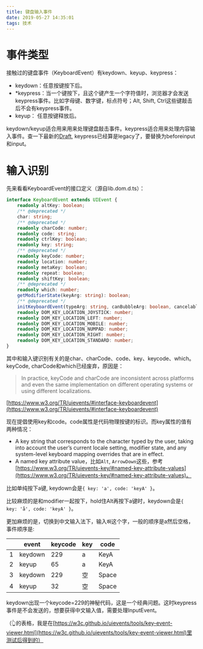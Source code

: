 ```yaml
---
title: 键盘输入事件
date: 2019-05-27 14:35:01
tags: 技术
---
```

# 事件类型
接触过的键盘事件（KeyboardEvent）有keydown、keyup、keypress：
- keydown：任意按键按下后。
- *keypress：当一个键按下，且这个键产生一个字符值时，浏览器才会发送keypress事件。比如字母键、数字键，标点符号；Alt, Shift, Ctrl这些键敲击后不会有keypress事件。
- keyup： 任意按键释放后。

keydown/keyup适合用来用来处理键盘敲击事件。keypress适合用来处理内容输入事件。查一下最新的[Draft](https://w3c.github.io/uievents/#legacy-keyboardevent-events), keypress已经算是legacy了，要替换为beforeinput和input。
# 输入识别
先来看看KeyboardEvent的接口定义（源自lib.dom.d.ts）：
```ts
interface KeyboardEvent extends UIEvent {
    readonly altKey: boolean;
    /** @deprecated */
    char: string;
    /** @deprecated */
    readonly charCode: number;
    readonly code: string;
    readonly ctrlKey: boolean;
    readonly key: string;
    /** @deprecated */
    readonly keyCode: number;
    readonly location: number;
    readonly metaKey: boolean;
    readonly repeat: boolean;
    readonly shiftKey: boolean;
    /** @deprecated */
    readonly which: number;
    getModifierState(keyArg: string): boolean;
    /** @deprecated */
    initKeyboardEvent(typeArg: string, canBubbleArg: boolean, cancelableArg: boolean, viewArg: Window, keyArg: string, locationArg: number, modifiersListArg: string, repeat: boolean, locale: string): void;
    readonly DOM_KEY_LOCATION_JOYSTICK: number;
    readonly DOM_KEY_LOCATION_LEFT: number;
    readonly DOM_KEY_LOCATION_MOBILE: number;
    readonly DOM_KEY_LOCATION_NUMPAD: number;
    readonly DOM_KEY_LOCATION_RIGHT: number;
    readonly DOM_KEY_LOCATION_STANDARD: number;
}
```
其中和输入键识别有关的是char、charCode、code、key、keycode、which。keyCode, charCode和which已经废弃，原因是：
> In practice, keyCode and charCode are inconsistent across platforms and even the same implementation on different operating systems or using different localizations.

[https://www.w3.org/TR/uievents/#interface-keyboardevent](https://www.w3.org/TR/uievents/#interface-keyboardevent)

现在提倡使用key和code。code属性是代码物理按键的标识。而key属性的值有两种情况：
 - A key string that corresponds to the character typed by the user, taking into account the user’s current locale setting, modifier state, and any system-level keyboard mapping overrides that are in effect.
 - A named key attribute value，比如`Alt`, `ArrowDown`这些，参考[https://www.w3.org/TR/uievents-key/#named-key-attribute-values](https://www.w3.org/TR/uievents-key/#named-key-attribute-values)。

 比如单纯按下a键, keydown会是`{ key: 'a', code: 'keyA' }`。

 比较麻烦的是和modifier一起按下，hold住Alt再按下a键时，keydown会是`{ key: 'å', code: 'keyA' }`。

 更加麻烦的是，切换到中文输入法下，输入`啊`这个字，一般的顺序是a然后空格，事件顺序是:

|    | event   | keycode | key | code  |
|----|---------|---------|-----|-------|
| 1  | keydown | 229     | a   | KeyA  |
| 2  | keyup   | 65      | a   | KeyA  |
| 3  | keydown | 229     | 空  | Space |
| 4  | keyup   | 32      | 空  | Space |

keydown出现一个keycode=229的神秘代码，这是一个经典问题。这时keypress事件是不会发送的，想要获得中文输入值，需要处理InputEvent。

（👆的表格，我是在[https://w3c.github.io/uievents/tools/key-event-viewer.html](https://w3c.github.io/uievents/tools/key-event-viewer.html)里测试后得到的）



